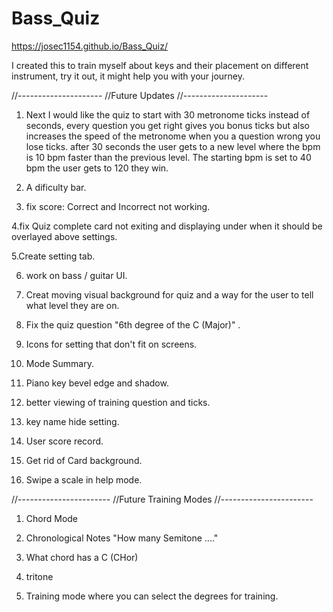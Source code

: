 # Bass_Quiz
https://josec1154.github.io/Bass_Quiz/

I created this to train myself about keys and their placement on different instrument, try it out, it might help you with your journey.

//---------------------
//Future Updates
//---------------------

1. Next I would like the quiz to start with 30 metronome ticks instead of seconds, every question you get right gives you bonus ticks but also increases the speed of the metronome when you a question wrong you lose ticks. after 30 seconds the user gets to a new level where the bpm is 10 bpm faster than the previous level. The starting bpm is set to 40 bpm the user gets to 120 they win.

2. A dificulty bar.

3. fix score: Correct and Incorrect not working.

4.fix Quiz complete card not exiting and displaying under when it should be overlayed above settings.

5.Create setting tab.

6. work on bass /  guitar UI.

7. Creat moving visual background for quiz and a way for the user to tell what level they are on.

8. Fix the quiz question "6th degree of the C (Major)" .

9. Icons for setting that don't fit on screens.

10. Mode Summary.

11. Piano key bevel edge and shadow.

12. better viewing of training question and ticks.

13. key name hide setting.

14. User score record.

15. Get rid of Card background.

16. Swipe a scale in help mode.


//-----------------------
//Future Training Modes
//-----------------------

1. Chord Mode

2. Chronological Notes "How many Semitone ...."

3. What chord has a C (CHor)

4. tritone

5. Training mode where you can select the degrees for training.

